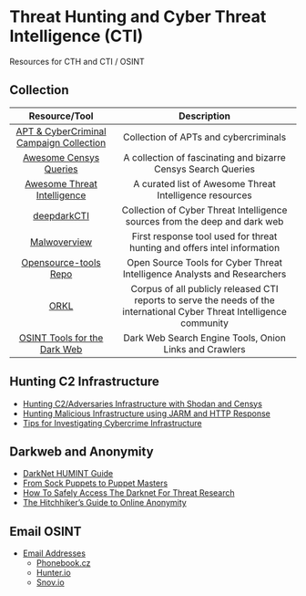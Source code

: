 # Threat Hunting and Cyber Threat Intelligence (CTI)

Resources for CTH and CTI / OSINT

## Collection

|Resource/Tool|Description|
|:-:|:-:|
|[APT & CyberCriminal Campaign Collection](https://github.com/CyberMonitor/APT_CyberCriminal_Campagin_Collections)|Collection of APTs and cybercriminals|
|[Awesome Censys Queries](https://github.com/thehappydinoa/awesome-censys-queries)|A collection of fascinating and bizarre Censys Search Queries|
|[Awesome Threat Intelligence](https://github.com/hslatman/awesome-threat-intelligence)|A curated list of Awesome Threat Intelligence resources|
|[deepdarkCTI](https://github.com/fastfire/deepdarkCTI)|Collection of Cyber Threat Intelligence sources from the deep and dark web|
|[Malwoverview](https://github.com/alexandreborges/malwoverview)|First response tool used for threat hunting and offers intel information|
|[Opensource-tools Repo](https://github.com/BushidoUK/Open-source-tools-for-CTI/tree/master)|Open Source Tools for Cyber Threat Intelligence Analysts and Researchers|
|[ORKL](https://orkl.eu/search)|Corpus of all publicly released CTI reports to serve the needs of the international Cyber Threat Intelligence community|
|[OSINT Tools for the Dark Web](https://github.com/apurvsinghgautam/dark-web-osint-tools)|Dark Web Search Engine Tools, Onion Links and Crawlers|

## Hunting C2 Infrastructure

- [Hunting C2/Adversaries Infrastructure with Shodan and Censys](https://michaelkoczwara.medium.com/hunting-c2-with-shodan-223ca250d06f)
- [Hunting Malicious Infrastructure using JARM and HTTP Response](https://michaelkoczwara.medium.com/hunting-malicious-infrastructure-using-jarm-and-http-response-bb4a039d4119)
- [Tips for Investigating Cybercrime Infrastructure](https://blog.bushidotoken.net/2023/03/tips-for-investigating-cybercrime.html)

## Darkweb and Anonymity

- [DarkNet HUMINT Guide](https://medium.com/the-sleuth-sheet/darknet-osint-guide-984f68fb7ab3)
- [From Sock Puppets to Puppet Masters](https://christina-lekati.medium.com/from-sock-puppets-to-puppet-masters-a78a0c89609c)
- [How To Safely Access The Darknet For Threat Research](https://medium.com/the-sleuth-sheet/how-to-safely-access-the-darknet-for-threat-research-89047bfc3cbb)
- [The Hitchhiker’s Guide to Online Anonymity](https://anonymousplanet.org/)

## Email OSINT

- [Email Addresses](https://search-ish.com/2020/12/04/hidden-email-addresses-linked-to-domains/)
    - [Phonebook.cz](https://phonebook.cz/)
    - [Hunter.io](https://hunter.io/)
    - [Snov.io](https://snov.io/)
  

